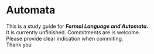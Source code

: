 # Automata
This is a study guide for ***Formal Language and Automata.***\
It is currently unfinished. Commitments are is welcome.\
Please provide clear indication when commiting.\
Thank you
